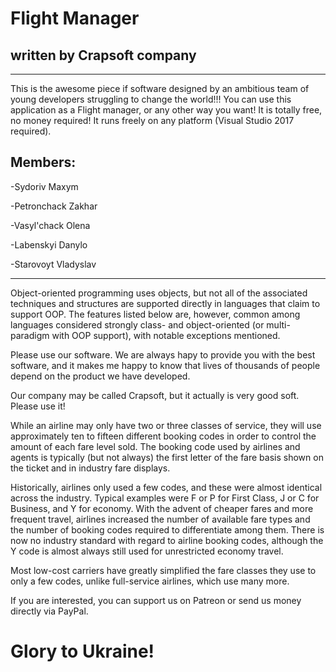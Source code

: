 # Flight Manager
## written by Crapsoft company

----------------------------------------------------------------------------------------------------------------------------------
This is the awesome piece if software designed by an ambitious team of young developers struggling to change the world!!!
You can use this application as a Flight manager, or any other way you want! It is totally free, no money required!
It runs freely on any platform (Visual Studio 2017 required).


## Members:

-Sydoriv Maxym

-Petronchack Zakhar

-Vasyl'chack Olena

-Labenskyi Danylo

-Starovoyt Vladyslav

------------------------------------------------------------------------------------------------------------------------------------

Object-oriented programming uses objects, but not all of the associated techniques and structures are supported directly in languages that claim to support OOP. The features listed below are, however, common among languages considered strongly class- and object-oriented (or multi-paradigm with OOP support), with notable exceptions mentioned.

Please use our software. We are always hapy to provide you with the best software, and it makes me happy to know that lives of thousands of people depend on the product we have developed.

Our company may be called Crapsoft, but it actually is very good soft. Please use it!

While an airline may only have two or three classes of service, they will use approximately ten to fifteen different booking codes in order to control the amount of each fare level sold. The booking code used by airlines and agents is typically (but not always) the first letter of the fare basis shown on the ticket and in industry fare displays.

Historically, airlines only used a few codes, and these were almost identical across the industry. Typical examples were F or P for First Class, J or C for Business, and Y for economy. With the advent of cheaper fares and more frequent travel, airlines increased the number of available fare types and the number of booking codes required to differentiate among them. There is now no industry standard with regard to airline booking codes, although the Y code is almost always still used for unrestricted economy travel.

Most low-cost carriers have greatly simplified the fare classes they use to only a few codes, unlike full-service airlines, which use many more.

If you are interested, you can support us on Patreon or send us money directly via PayPal.

# Glory to Ukraine!

